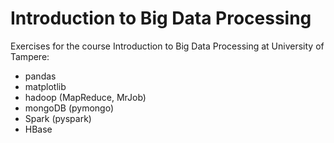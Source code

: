 # Introduction to Big Data Processing
Exercises for the course Introduction to Big Data Processing at University of Tampere:
- pandas
- matplotlib
- hadoop (MapReduce, MrJob)
- mongoDB (pymongo)
- Spark (pyspark)
- HBase
